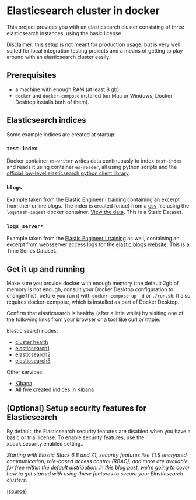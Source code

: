 # Elasticsearch cluster in docker

This project provides you with an elasticsearch cluster consisting of three elasticsearch instances, using the basic license.

Disclaimer: this setup is not meant for production usage, but is very well suited for local integration testing projects and a means of getting to play around with an elasticsearch cluster easily.

## Prerequisites

- a machine with enough RAM (at least 8 gb)
- `docker` and `docker-compose` installed (on Mac or Windows, Docker Desktop installs both of them).

## Elasticsearch indices

Some example indices are created at startup:

### `test-index`

Docker container `es-writer` writes data continuously to index `test-index` and reads it using container `es-reader`, all using python scripts and the [official low-level elasticsearch python client library](https://pypi.org/project/elasticsearch/).

### `blogs`

Example taken from the [Elastic Engineer I training](https://training.elastic.co/instructor-led-training/ElasticsearchEngineerI) containing an excerpt from their online blogs. The index is created (once) from a [csv](logstash-ingest/data/blogs.csv) file using the `logstash-ingest` docker container.
[View the data](http://localhost:9200/blogs/_search?pretty=true&size=1). This is a Static Dataset.

### `logs_server*`

Example taken from the [Elastic Engineer I training](https://training.elastic.co/instructor-led-training/ElasticsearchEngineerI) as well, containing an excerpt from websserver access logs for the [elastic blogs website](https://www.elastic.co/blog/). This is a Time Series Dataset.

## Get it up and running

Make sure you provide docker with enough memory (the default 2gb of memory is not enough, consult your Docker Desktop configuration to change this), before you run it with `docker-compose up -d` or `./run.sh`. It also requires docker-compose, which is installed as part of Docker Desktop.

Confirm that elasticsearch is healthy (after a little while) by visiting one of the following links from your browser or a tool like curl or httpie:

Elastic search nodes:

- [cluster health](http://localhost:9200/_cluster/health?pretty=true)
- [elasticsearch1](http://localhost:9200/_cat/health)
- [elasticsearch2](http://localhost:9201/_cat/health)
- [elasticsearch3](http://localhost:9202/_cat/health)

Other services:

- [Kibana](http://localhost:5601)
- [All five created indices in Kibana](http://localhost:5601/app/kibana#/management/elasticsearch/index_management/indices?_g=())

## (Optional) Setup security features for Elasticsearch

By default, the Elasticsearch security features are disabled when you have a basic or trial license. To enable security features, use the xpack.security.enabled setting..

_Starting with Elastic Stack 6.8 and 7.1, security features like TLS encrypted communication, role-based access control (RBAC), and more are available for free within the default distribution. In this blog post, we’re going to cover how to get started with using these features to secure your Elasticsearch clusters._

[(source)](https://www.elastic.co/blog/getting-started-with-elasticsearch-security)
